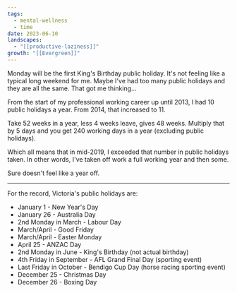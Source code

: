 ```yaml
---
tags:
  - mental-wellness
  - time
date: 2023-06-10
landscapes:
  - "[[productive-laziness]]"
growth: "[[Evergreen]]"
---
```

Monday will be the first King's Birthday public holiday. It's not feeling like a typical long weekend for me. Maybe I've had too many public holidays and they are all the same. That got me thinking...

From the start of my professional working career up until 2013, I had 10 public holidays a year. From 2014, that increased to 11.

Take 52 weeks in a year, less 4 weeks leave, gives 48 weeks. Multiply that by 5 days and you get 240 working days in a year (excluding public holidays).

Which all means that in mid-2019, I exceeded that number in public holidays taken. In other words, I've taken off work a full working year and then some.

Sure doesn't feel like a year off.

---
For the record, Victoria's public holidays are:
- January 1 - New Year's Day
- January 26 - Australia Day
- 2nd Monday in March - Labour Day
- March/April - Good Friday
- March/April - Easter Monday
- April 25 - ANZAC Day
- 2nd Monday in June - King's Birthday (not actual birthday)
- 4th Friday in September - AFL Grand Final Day (sporting event)
- Last Friday in October - Bendigo Cup Day (horse racing sporting event)
- December 25 - Christmas Day
- December 26 - Boxing Day
